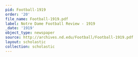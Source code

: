 ```yaml
---
pid: Football-1919
order: '20'
file_name: Football-1919.pdf
label: Notre Dame Football Review - 1919
_date: '1919'
object_type: newspaper
source: http://archives.nd.edu/Football/Football-1919.pdf
layout: scholastic
collection: scholastic
---
```

